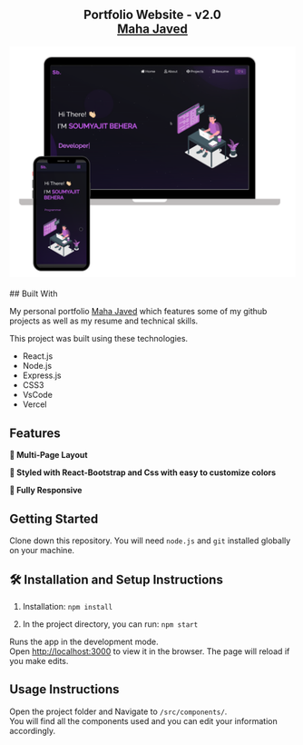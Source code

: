 <h2 align="center">
  Portfolio Website - v2.0<br/>
  <a href="https://maha-javed.netlify.app/" target="_blank">Maha Javed</a>
</h2>
<div align="center">
  <img alt="Demo" src="./Images/readme-img1.png" />
</div>

<br/>
## Built With

My personal portfolio <a href="https://maha-javed.netlify.app/" target="_blank">Maha Javed</a> which features some of my github projects as well as my resume and technical skills.<br/>

This project was built using these technologies.

- React.js
- Node.js
- Express.js
- CSS3
- VsCode
- Vercel

## Features

**📖 Multi-Page Layout**

**🎨 Styled with React-Bootstrap and Css with easy to customize colors**

**📱 Fully Responsive**

## Getting Started

Clone down this repository. You will need `node.js` and `git` installed globally on your machine.

## 🛠 Installation and Setup Instructions

1. Installation: `npm install`

2. In the project directory, you can run: `npm start`

Runs the app in the development mode.\
Open [http://localhost:3000](http://localhost:3000) to view it in the browser.
The page will reload if you make edits.

## Usage Instructions

Open the project folder and Navigate to `/src/components/`. <br/>
You will find all the components used and you can edit your information accordingly.
